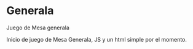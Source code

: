 # Generala
 Juego de Mesa generala


Inicio de juego de Mesa Generala, JS y un html simple por el momento.

